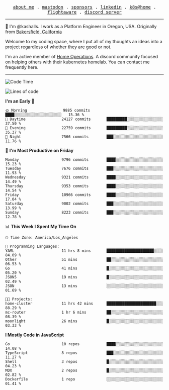 <p align="center">
  <samp>
    <a href="https://jordanjones.org/">about me</a> .
    <a rel="me" href="https://mastodon.social/@kashall">mastodon</a> .
    <a href="https://github.com/sponsors/kashalls">sponsors</a> .
    <a href="https://linkedin.com/in/jordpjones">linkedin</a> .
    <a href="https://github.com/kashalls/home-cluster">k8s@home</a> .
    <a href="https://flightaware.com/adsb/stats/user/kashalls">flightaware</a> .
    <a href="https://discord.gg/V2WrCfqba9">discord server</a>
  </samp>
</p>

----------------------------------------------------------------

:wave: I'm @kashalls. I work as a Platform Engineer in Oregon, USA. Originally from [Bakersfield, California](https://maps.app.goo.gl/QQMtywTWghpXB6Tu6)

Welcome to my coding space, where I put all of my thoughts an ideas into a project regardless of whether they are good or not.

I'm an active member of [Home Operations](https://discord.gg/home-operations). A discord community focused on helping others with their kubernetes homelab. You can contact me frequently here.

----------------------------------------------------------------
<!--START_SECTION:waka-->
![Code Time](http://img.shields.io/badge/Code%20Time-2%2C383%20hrs%2016%20mins-blue)

![Lines of code](https://img.shields.io/badge/From%20Hello%20World%20I%27ve%20Written-11.4%20million%20lines%20of%20code-blue)

**I'm an Early 🐤** 

```text
🌞 Morning                9885 commits        ████░░░░░░░░░░░░░░░░░░░░░   15.36 % 
🌆 Daytime                24127 commits       █████████░░░░░░░░░░░░░░░░   37.50 % 
🌃 Evening                22759 commits       █████████░░░░░░░░░░░░░░░░   35.37 % 
🌙 Night                  7566 commits        ███░░░░░░░░░░░░░░░░░░░░░░   11.76 % 
```
📅 **I'm Most Productive on Friday** 

```text
Monday                   9796 commits        ████░░░░░░░░░░░░░░░░░░░░░   15.23 % 
Tuesday                  7676 commits        ███░░░░░░░░░░░░░░░░░░░░░░   11.93 % 
Wednesday                9321 commits        ████░░░░░░░░░░░░░░░░░░░░░   14.49 % 
Thursday                 9353 commits        ████░░░░░░░░░░░░░░░░░░░░░   14.54 % 
Friday                   10966 commits       ████░░░░░░░░░░░░░░░░░░░░░   17.04 % 
Saturday                 9002 commits        ███░░░░░░░░░░░░░░░░░░░░░░   13.99 % 
Sunday                   8223 commits        ███░░░░░░░░░░░░░░░░░░░░░░   12.78 % 
```


📊 **This Week I Spent My Time On** 

```text
🕑︎ Time Zone: America/Los_Angeles

💬 Programming Languages: 
YAML                     11 hrs 8 mins       █████████████████████░░░░   84.09 % 
Other                    51 mins             ██░░░░░░░░░░░░░░░░░░░░░░░   06.53 % 
Go                       41 mins             █░░░░░░░░░░░░░░░░░░░░░░░░   05.20 % 
JSON5                    19 mins             █░░░░░░░░░░░░░░░░░░░░░░░░   02.49 % 
JSON                     13 mins             ░░░░░░░░░░░░░░░░░░░░░░░░░   01.69 % 

🐱‍💻 Projects: 
home-cluster             11 hrs 42 mins      ██████████████████████░░░   88.29 % 
mc-router                1 hr 6 mins         ██░░░░░░░░░░░░░░░░░░░░░░░   08.39 % 
moonlight                26 mins             █░░░░░░░░░░░░░░░░░░░░░░░░   03.33 % 
```

**I Mostly Code in JavaScript** 

```text
Go                       10 repos            ████░░░░░░░░░░░░░░░░░░░░░   14.08 % 
TypeScript               8 repos             ███░░░░░░░░░░░░░░░░░░░░░░   11.27 % 
Shell                    3 repos             █░░░░░░░░░░░░░░░░░░░░░░░░   04.23 % 
MDX                      2 repos             █░░░░░░░░░░░░░░░░░░░░░░░░   02.82 % 
Dockerfile               1 repo              ░░░░░░░░░░░░░░░░░░░░░░░░░   01.41 % 
```




<!--END_SECTION:waka-->
